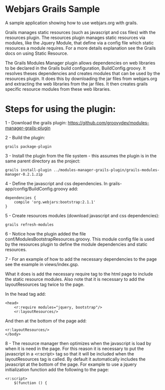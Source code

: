 Webjars Grails Sample
==============================

A sample application showing how to use webjars.org with grails.

Grails manages static resources (such as javascript and css files) with the resources plugin.  The resources plugin manages static resources via modules, like the Jquery Module, that define via a config file which static resources a module requires. For a more details explanation see the Grails docs on using Static Resource. 

The Grails Modules Manager plugin allows dependencies on web libraries to be declared in the Grails build configuration, BuildConfig.groovy.  It resolves theses dependencies and creates modules that can be used by the resources plugin.  It does this by downloading the jar files from webjars.org and extracting the web libraries from the jar files.  It then creates grails specific resource modules from these web libraries. 

Steps for using the plugin:
=============================================

1 - Download the grails plugin:
https://github.com/groovydev/modules-manager-grails-plugin


2 - Build the plugin:
	
	grails package-plugin

3 - Install the plugin from the file system - this assumes the plugin is in the same parent directory as the project:
	
	grails install-plugin ../modules-manager-grails-plugin/grails-modules-manager-0.2.1.zip

4 - Define the javascript and css dependencies.  In grails-app/config/BuildConfig.groovy add:

	dependencies {
    	compile 'org.webjars:bootstrap:2.1.1'
	}

5 - Create resources modules (download javascript and css dependencies):

	grails refresh-modules

6 - Notice how the plugin added the file conf/ModulesBootstrapResources.groovy.  This module config file is used by the resources plugin to define the module dependencies and static resources.

7 - For an example of how to add the necessary dependencies to the page see the example in views/index.gsp.

What it does is add the necessary require tag to the html page to include the static resource modules.  Also note that it is necessary to add the layoutResources tag twice to the page. 

In the head tag add:

	<head>
	    <r:require modules="jquery, bootstrap"/>
	    <r:layoutResources/>

And then at the bottom of the page add:

	<r:layoutResources/>
	</body>


8 - The resource manager then optimizes when the javascript is load by when it is need in the page.  For this reason it is necessary to put the javascript in a <r:script> tag so that it will be included when the layoutResources tag is called.  By default it automatically includes the javascript at the bottom of the page.  For example to use a jquery initialization function add the following to the page:

 	<r:script>
        $(function () {
